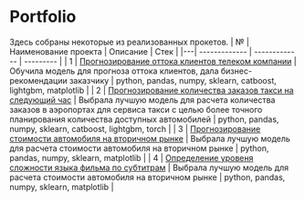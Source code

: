 # Portfolio
Здесь собраны некоторые из реализованных прокетов.
| № | Наименование проекта  | Описание | Стек |
|---| ------------- | ------------- | --------- |
| 1 | [Прогнозирование оттока клиентов телеком компании](https://github.com/NatalikaOne/Portfolio/blob/main/01_Telecom/Telecom.ipynb) | Обучила модель для прогноза оттока клиентов, дала бизнес-рекомендации заказчику  | python, pandas, numpy, sklearn, catboost, lightgbm, matplotlib |
| 2 | [Прогнозирование количества заказов такси на следующий час](https://github.com/NatalikaOne/Portfolio/blob/main/Taxi%20Service/02_Taxi_Service.ipynb) | Выбрала лучшую модель для расчета количества заказов в аэропортах для сервиса такси с целью более точного планирования количества доступных автомобилей  | python, pandas, numpy, sklearn, catboost, lightgbm, torch |
| 3 | [Прогнозирование стоимости автомобиля на вторичном рынке](https://github.com/NatalikaOne/Portfolio/blob/main/03_Price_car/Price_car.ipynb) | Выбрала лучшую модель для расчета стоимости автомобиля на вторичном рынке | python, pandas, numpy, sklearn, matplotlib |
| 4 | [Определение уровеня сложности языка фильма по субтитрам](https://github.com/NatalikaOne/Portfolio/blob/main/04_English_score/English_score.ipynb) | Выбрала лучшую модель для расчета стоимости автомобиля на вторичном рынке | python, pandas, numpy, sklearn, matplotlib |
